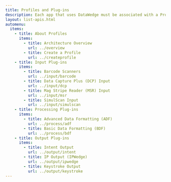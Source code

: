 ```yaml
---
title: Profiles and Plug-ins
description: Each app that uses DataWedge must be associated with a Profile, which contains Plug-ins for determining how the data will be acquired, processed and delivered to the app. For complete details, see the Architecture Overview page. 
layout: list-apis.html
automenu:
  items:
    - title: About Profiles
      items:
        - title: Architecture Overview
          url: ../overview
        - title: Create a Profile
          url: ../createprofile
    - title: Input Plug-ins
      items:
        - title: Barcode Scanners
          url: ../input/barcode
        - title: Data Capture Plus (DCP) Input
          url: ../input/dcp
        - title: Mag Stripe Reader (MSR) Input 
          url: ../input/msr
        - title: SimulScan Input
          url: ../input/simulscan
    - title: Processing Plug-ins
      items:
        - title: Advanced Data Formatting (ADF)
          url: ../process/adf
        - title: Basic Data Formatting (BDF) 
          url: ../process/bdf
    - title: Output Plug-ins
      items:
        - title: Intent Output
          url: ../output/intent
        - title: IP Output (IPWedge) 
          url: ../output/ipwedge
        - title: Keystroke Output
          url: ../output/keystroke
---
```

